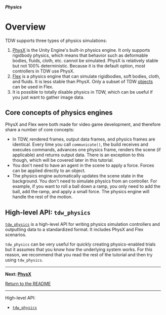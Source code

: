 ##### Physics

# Overview

TDW supports three types of physics simulations:

1. [PhysX](https://docs.unity3d.com/2020.1/Documentation/Manual/PhysicsOverview.html) is the Unity Engine's built-in physics engine. It only supports rigidbody physics, which means  that behavior such as deformable bodies, fluids, cloth, etc. cannot be simulated. PhysX is relatively stable but not 100% deterministic. Because it is the default option, most controllers in TDW use PhysX.
2. [Flex](https://docs.nvidia.com/gameworks/content/gameworkslibrary/physx/flex/index.html) is a physics engine that can simulate rigidbodies, soft bodies, cloth, and fluids. It is less stable than PhysX. Only a subset of TDW [objects](../core_concepts/objects.md) can be used in Flex.
3. It is possible to totally disable physics in TDW, which can be useful if you just want to gather image data.

## Core concepts of physics engines

PhysX and Flex were both made for video game development, and therefore share a number of core concepts:

- In TDW, rendered frames, output data frames, and physics frames are identical. Every time you call `communicate()`, the build receives and executes commands, advances one physics frame, renders the scene (if applicable) and returns output data. There is an exception to this though, which will be covered later in this tutorial.
- You don't need to have an agent in the scene to apply a force. Forces can be applied directly to an object.
- The physics engine automatically updates the scene state in the background. You don't need to simulate physics from an controller. For example, if you want to roll a ball down a ramp, you only need to add the ball, add the ramp, and apply a small force. The physics engine will handle the rest of the motion.

## High-level API: `tdw_physics`

[`tdw_physics`](https://github.com/alters-mit/tdw_physics) is a high-level API for writing physics simulation controllers and outputting data to a standardized format. It includes PhysX and Flex scenarios.

`tdw_physics` can be very useful for quickly creating physics-enabled trials but it assumes that you know how the underlying system works. For this reason, we recommend that you read the rest of the tutorial and then try using `tdw_physics`.

***

**Next: [PhysX](physx.md)**

[Return to the README](../../../README.md)

***

High-level API:

- [`tdw_physics`](https://github.com/alters-mit/tdw_physics)